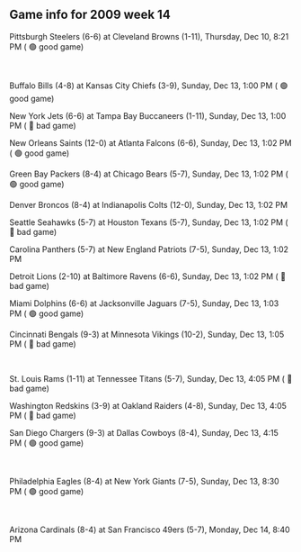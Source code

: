 ## Game info for 2009 week 14
Pittsburgh Steelers (6-6) at Cleveland Browns (1-11), Thursday, Dec 10, 8:21 PM (	:green_circle: good game)


<br/>

Buffalo Bills (4-8) at Kansas City Chiefs (3-9), Sunday, Dec 13, 1:00 PM (	:green_circle: good game)

New York Jets (6-6) at Tampa Bay Buccaneers (1-11), Sunday, Dec 13, 1:00 PM (	:red_circle: bad game)

New Orleans Saints (12-0) at Atlanta Falcons (6-6), Sunday, Dec 13, 1:02 PM (	:green_circle: good game)

Green Bay Packers (8-4) at Chicago Bears (5-7), Sunday, Dec 13, 1:02 PM (	:green_circle: good game)

Denver Broncos (8-4) at Indianapolis Colts (12-0), Sunday, Dec 13, 1:02 PM

Seattle Seahawks (5-7) at Houston Texans (5-7), Sunday, Dec 13, 1:02 PM (	:red_circle: bad game)

Carolina Panthers (5-7) at New England Patriots (7-5), Sunday, Dec 13, 1:02 PM

Detroit Lions (2-10) at Baltimore Ravens (6-6), Sunday, Dec 13, 1:02 PM (	:red_circle: bad game)

Miami Dolphins (6-6) at Jacksonville Jaguars (7-5), Sunday, Dec 13, 1:03 PM (	:green_circle: good game)

Cincinnati Bengals (9-3) at Minnesota Vikings (10-2), Sunday, Dec 13, 1:05 PM (	:red_circle: bad game)


<br/>

St. Louis Rams (1-11) at Tennessee Titans (5-7), Sunday, Dec 13, 4:05 PM (	:red_circle: bad game)

Washington Redskins (3-9) at Oakland Raiders (4-8), Sunday, Dec 13, 4:05 PM (	:red_circle: bad game)

San Diego Chargers (9-3) at Dallas Cowboys (8-4), Sunday, Dec 13, 4:15 PM (	:green_circle: good game)


<br/>

Philadelphia Eagles (8-4) at New York Giants (7-5), Sunday, Dec 13, 8:30 PM (	:green_circle: good game)


<br/>

Arizona Cardinals (8-4) at San Francisco 49ers (5-7), Monday, Dec 14, 8:40 PM

